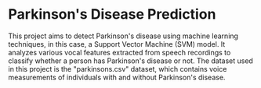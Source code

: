 # Parkinson's Disease Prediction
This project aims to detect Parkinson's disease using machine learning techniques, in this case, a Support Vector Machine (SVM) model. It analyzes various vocal features extracted from speech recordings to classify whether a person has Parkinson's disease or not. The dataset used in this project is the "parkinsons.csv" dataset, which contains voice measurements of individuals with and without Parkinson's disease.

